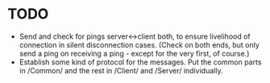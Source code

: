 # TODO

- Send and check for pings server<->client both, to ensure livelihood of connection in silent disconnection cases. (Check on both ends, but only send a ping on receiving a ping - except for the very first, of course.)
- Establish some kind of protocol for the messages. Put the common parts in /Common/ and the rest in /Client/ and /Server/ individually.